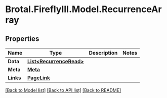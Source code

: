 # Brotal.FireflyIII.Model.RecurrenceArray

## Properties

Name | Type | Description | Notes
------------ | ------------- | ------------- | -------------
**Data** | [**List&lt;RecurrenceRead&gt;**](RecurrenceRead.md) |  | 
**Meta** | [**Meta**](Meta.md) |  | 
**Links** | [**PageLink**](PageLink.md) |  | 

[[Back to Model list]](../../README.md#documentation-for-models) [[Back to API list]](../../README.md#documentation-for-api-endpoints) [[Back to README]](../../README.md)

